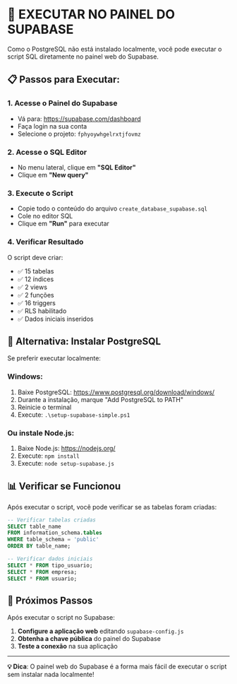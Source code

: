 # 🚀 EXECUTAR NO PAINEL DO SUPABASE

Como o PostgreSQL não está instalado localmente, você pode executar o script SQL diretamente no painel web do Supabase.

## 📋 Passos para Executar:

### 1. Acesse o Painel do Supabase
- Vá para: https://supabase.com/dashboard
- Faça login na sua conta
- Selecione o projeto: `fphyoywhgelrxtjfovmz`

### 2. Acesse o SQL Editor
- No menu lateral, clique em **"SQL Editor"**
- Clique em **"New query"**

### 3. Execute o Script
- Copie todo o conteúdo do arquivo `create_database_supabase.sql`
- Cole no editor SQL
- Clique em **"Run"** para executar

### 4. Verificar Resultado
O script deve criar:
- ✅ 15 tabelas
- ✅ 12 índices
- ✅ 2 views
- ✅ 2 funções
- ✅ 16 triggers
- ✅ RLS habilitado
- ✅ Dados iniciais inseridos

## 🔧 Alternativa: Instalar PostgreSQL

Se preferir executar localmente:

### Windows:
1. Baixe PostgreSQL: https://www.postgresql.org/download/windows/
2. Durante a instalação, marque "Add PostgreSQL to PATH"
3. Reinicie o terminal
4. Execute: `.\setup-supabase-simple.ps1`

### Ou instale Node.js:
1. Baixe Node.js: https://nodejs.org/
2. Execute: `npm install`
3. Execute: `node setup-supabase.js`

## 📊 Verificar se Funcionou

Após executar o script, você pode verificar se as tabelas foram criadas:

```sql
-- Verificar tabelas criadas
SELECT table_name 
FROM information_schema.tables 
WHERE table_schema = 'public' 
ORDER BY table_name;
```

```sql
-- Verificar dados iniciais
SELECT * FROM tipo_usuario;
SELECT * FROM empresa;
SELECT * FROM usuario;
```

## 🎯 Próximos Passos

Após executar o script no Supabase:

1. **Configure a aplicação web** editando `supabase-config.js`
2. **Obtenha a chave pública** do painel do Supabase
3. **Teste a conexão** na sua aplicação

---

**💡 Dica**: O painel web do Supabase é a forma mais fácil de executar o script sem instalar nada localmente!





